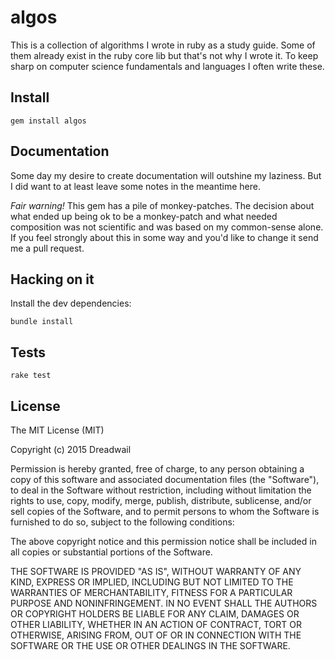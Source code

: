 # algos

This is a collection of algorithms I wrote in ruby as a study guide. Some of them already exist in the ruby core lib but that's not why I wrote it. To keep sharp on computer science fundamentals and languages I often write these.

## Install

    gem install algos

## Documentation

Some day my desire to create documentation will outshine my laziness. But I
did want to at least leave some notes in the meantime here.

_Fair warning!_ This gem has a pile of monkey-patches. The decision about what
ended up being ok to be a monkey-patch and what needed composition was not
scientific and was based on my common-sense alone. If you feel strongly about
this in some way and you'd like to change it send me a pull request.

## Hacking on it

Install the dev dependencies:

    bundle install

## Tests

    rake test

## License

The MIT License (MIT)

Copyright (c) 2015 Dreadwail

Permission is hereby granted, free of charge, to any person obtaining a copy
of this software and associated documentation files (the "Software"), to deal
in the Software without restriction, including without limitation the rights
to use, copy, modify, merge, publish, distribute, sublicense, and/or sell
copies of the Software, and to permit persons to whom the Software is
furnished to do so, subject to the following conditions:

The above copyright notice and this permission notice shall be included in all
copies or substantial portions of the Software.

THE SOFTWARE IS PROVIDED "AS IS", WITHOUT WARRANTY OF ANY KIND, EXPRESS OR
IMPLIED, INCLUDING BUT NOT LIMITED TO THE WARRANTIES OF MERCHANTABILITY,
FITNESS FOR A PARTICULAR PURPOSE AND NONINFRINGEMENT. IN NO EVENT SHALL THE
AUTHORS OR COPYRIGHT HOLDERS BE LIABLE FOR ANY CLAIM, DAMAGES OR OTHER
LIABILITY, WHETHER IN AN ACTION OF CONTRACT, TORT OR OTHERWISE, ARISING FROM,
OUT OF OR IN CONNECTION WITH THE SOFTWARE OR THE USE OR OTHER DEALINGS IN THE
SOFTWARE.

